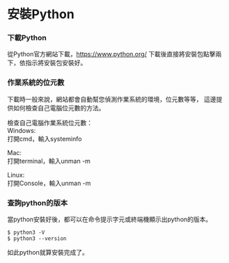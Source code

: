 # 安裝Python
### 下載Python
從Python官方網站下載，https://www.python.org/
下載後直接將安裝包點擊兩下，依指示將安裝包安裝好。

### 作業系統的位元數
下載時一般來說，網站都會自動幫您偵測作業系統的環境，位元數等等，
這邊提供如何檢查自己電腦位元數的方法。

檢查自己電腦作業系統位元數：\
Windows: \
打開cmd，輸入systeminfo

Mac: \
打開terminal，輸入unman -m

Linux: \
打開Console，輸入unman -m

### 查詢python的版本
當python安裝好後，都可以在命令提示字元或終端機顯示出python的版本。
```shell script
$ python3 -V
$ python3 --version
```
如此python就算安裝完成了。

